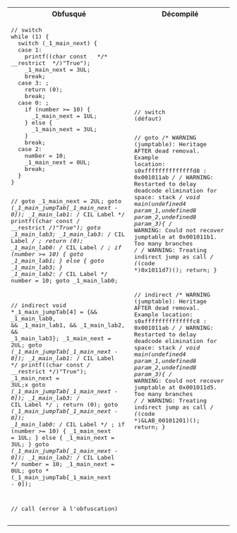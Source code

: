<table style="max-width: 100%;"><tr><th>
Obfusqué
</th>

<th>
Décompilé
</th></tr>
<tr><td style="max-width: 350px;"><pre style="white-space: pre-wrap;">
// switch
while (1) {
  switch (_1_main_next) {
  case 1: 
    printf((char const   */* __restrict  */)"True");
    _1_main_next = 3UL;
    break;
  case 3: ;
    return (0);
    break;
  case 0: ;
    if (number >= 10) {
      _1_main_next = 1UL;
    } else {
      _1_main_next = 3UL;
    }
    break;
  case 2: 
    number = 10;
    _1_main_next = 0UL;
    break;
  }
}

// goto
_1_main_next = 2UL;
goto *(_1_main_jumpTab[_1_main_next - 0]);
_1_main_lab1: /* CIL Label */ 
printf((char const   */* __restrict  */)"True");
goto _1_main_lab3;
_1_main_lab3: /* CIL Label */ ;
return (0);
_1_main_lab0: /* CIL Label */ ;
if (number >= 10) {
  goto _1_main_lab1;
} else {
  goto _1_main_lab3;
}
_1_main_lab2: /* CIL Label */ 
number = 10;
goto _1_main_lab0;

// indirect
void *_1_main_jumpTab[4]  = {&& _1_main_lab0, && _1_main_lab1, && _1_main_lab2,
                               && _1_main_lab3};
_1_main_next = 2UL;
goto *(_1_main_jumpTab[_1_main_next - 0]);
_1_main_lab1: /* CIL Label */ 
printf((char const   */* __restrict  */)"True");
_1_main_next = 3UL;x
goto *(_1_main_jumpTab[_1_main_next - 0]);
_1_main_lab3: /* CIL Label */ ;
return (0);
goto *(_1_main_jumpTab[_1_main_next - 0]);
_1_main_lab0: /* CIL Label */ ;
if (number >= 10) {
  _1_main_next = 1UL;
} else {
  _1_main_next = 3UL;
}
goto *(_1_main_jumpTab[_1_main_next - 0]);
_1_main_lab2: /* CIL Label */ 
number = 10;
_1_main_next = 0UL;
goto *(_1_main_jumpTab[_1_main_next - 0]);

// call (error à l'obfuscation)
</pre></td>
<td style="max-width: 350px"><pre style="white-space: pre-wrap;">
// switch
(défaut)

// goto
/* WARNING (jumptable): Heritage AFTER dead removal. Example location: s0xffffffffffffffd8 :
   0x001011ab */
/* WARNING: Restarted to delay deadcode elimination for space: stack */
void main(undefined4 param_1,undefined8 param_2,undefined8 param_3){
                    /* WARNING: Could not recover jumptable at 0x001011b1. Too many branches */
                    /* WARNING: Treating indirect jump as call */
  (*(code *)0x1011d7)();
  return;
}

// indirect
/* WARNING (jumptable): Heritage AFTER dead removal. Example location: s0xffffffffffffffc8 :
   0x001011ab */
/* WARNING: Restarted to delay deadcode elimination for space: stack */
void main(undefined4 param_1,undefined8 param_2,undefined8 param_3){
                    /* WARNING: Could not recover jumptable at 0x001011d5. Too many branches */
                    /* WARNING: Treating indirect jump as call */
  (*(code *)&LAB_00101201)();
  return;
}
</pre></td></tr></table>